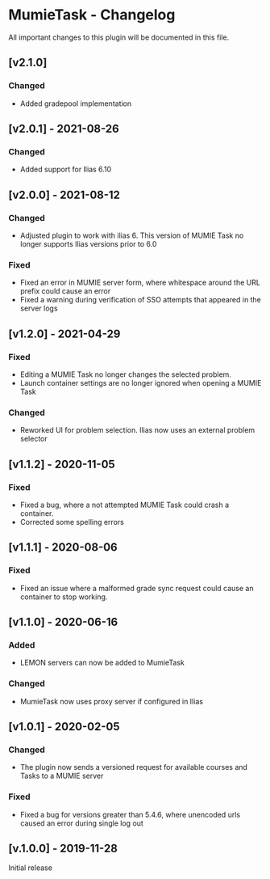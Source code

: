 # MumieTask - Changelog

All important changes to this plugin will be documented in this file.
## [v2.1.0]
### Changed 
- Added gradepool implementation
## [v2.0.1] - 2021-08-26
### Changed
- Added support for Ilias 6.10

## [v2.0.0] - 2021-08-12
### Changed
- Adjusted plugin to work with ilias 6. This version of MUMIE Task no longer supports Ilias versions prior to 6.0

### Fixed
- Fixed an error in MUMIE server form, where whitespace around the URL prefix could cause an error
- Fixed a warning during verification of SSO attempts that appeared in the server logs

## [v1.2.0] - 2021-04-29
### Fixed
- Editing a MUMIE Task no longer changes the selected problem.
- Launch container settings are no longer ignored when opening a MUMIE Task

### Changed
- Reworked UI for problem selection. Ilias now uses an external problem selector

## [v1.1.2] - 2020-11-05
### Fixed
- Fixed a bug, where a not attempted MUMIE Task could crash a container.
- Corrected some spelling errors

## [v1.1.1] - 2020-08-06
### Fixed
- Fixed an issue where a malformed grade sync request could cause an container to stop working.

## [v1.1.0] - 2020-06-16
### Added
- LEMON servers can now be added to MumieTask

### Changed
- MumieTask now uses proxy server if configured in Ilias

## [v1.0.1] - 2020-02-05

### Changed
- The plugin now sends a versioned request for available courses and Tasks to a MUMIE server

### Fixed
- Fixed a bug for versions greater than 5.4.6, where unencoded urls caused an error during single log out

## [v.1.0.0] - 2019-11-28
Initial release
